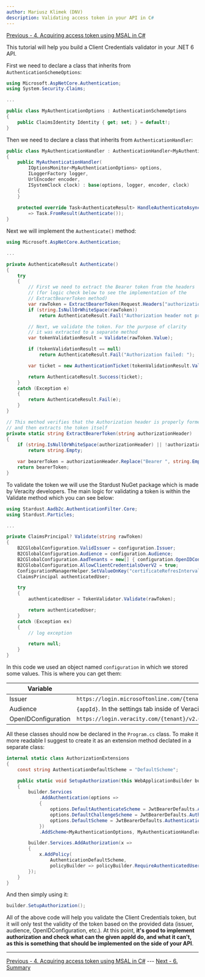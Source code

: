 ```yaml
---
author: Mariusz Klimek (DNV)
description: Validating access token in your API in C#
---
```


[Previous - 4. Acquiring access token using MSAL in C#](4-msal-access-token.md)

This tutorial will help you build a Client Credentials validator in your .NET 6 API.

First we need to declare a class that inherits from `AuthenticationSchemeOptions`:

```c#
using Microsoft.AspNetCore.Authentication;
using System.Security.Claims;

...

public class MyAuthenticationOptions : AuthenticationSchemeOptions
{
    public ClaimsIdentity Identity { get; set; } = default!;
}
```

Then we need to declare a class that inherits from `AuthenticationHandler`:

```c#
public class MyAuthenticationHandler : AuthenticationHandler<MyAuthenticationOptions>
{
    public MyAuthenticationHandler(
        IOptionsMonitor<MyAuthenticationOptions> options,
        ILoggerFactory logger,
        UrlEncoder encoder,
        ISystemClock clock) : base(options, logger, encoder, clock)
    {
    }
 
    protected override Task<AuthenticateResult> HandleAuthenticateAsync() 
        => Task.FromResult(Authenticate());
}
```

Next we will implement the `Authenticate()` method:

```c#
using Microsoft.AspNetCore.Authentication;

...

private AuthenticateResult Authenticate()
{
    try
    {
        // First we need to extract the Bearer token from the headers
        // (for logic check below to see the implementation of the 
        // ExtractBearerToken method)
        var rawToken = ExtractBearerToken(Request.Headers["authorization"]);
        if (string.IsNullOrWhiteSpace(rawToken))
            return AuthenticateResult.Fail("Authorization header not provided");

        // Next, we validate the token. For the purpose of clarity 
        // it was extracted to a separate method
        var tokenValidationResult = Validate(rawToken.Value);

        if (tokenValidationResult == null)
            return AuthenticateResult.Fail("Authorization failed: ");

        var ticket = new AuthenticationTicket(tokenValidationResult.Value, new AuthenticationProperties(), Scheme.Name);

        return AuthenticateResult.Success(ticket);
    }
    catch (Exception e)
    {
        return AuthenticateResult.Fail(e);
    }
}

// This method verifies that the Authorization header is properly formed
// and then extracts the token itself
private static string ExtractBearerToken(string authorizationHeader)
{
    if (string.IsNullOrWhiteSpace(authorizationHeader) || !authorizationHeader.StartsWith("Bearer "))
        return string.Empty;

    var bearerToken = authorizationHeader.Replace("Bearer ", string.Empty, StringComparison.OrdinalIgnoreCase);
    return bearerToken;
}
```

To validate the token we will use the Stardust NuGet package which is made by Veracity developers. The main logic for validating a token is within the Validate method which you can see below:

```c#
using Stardust.Aadb2c.AuthenticationFilter.Core;
using Stardust.Particles;

...

private ClaimsPrincipal? Validate(string rawToken)
{
    B2CGlobalConfiguration.ValidIssuer = configuration.Issuer;
    B2CGlobalConfiguration.Audience = configuration.Audience;
    B2CGlobalConfiguration.AadTenants = new[] { configuration.OpenIDConfiguration };
    B2CGlobalConfiguration.AllowClientCredentialsOverV2 = true;
    ConfigurationManagerHelper.SetValueOnKey("certificateRefresInterval", "30");
    ClaimsPrincipal authenticatedUser;

    try
    {
        authenticatedUser = TokenValidator.Validate(rawToken);

        return authenticatedUser;
    }
    catch (Exception ex)
    {
        // log exception

        return null;
    }
}
```

In this code we used an object named `configuration` in which we stored some values. This is where you can get them:

|Variable|Where to get it|
|--|--|
|Issuer|`https://login.microsoftonline.com/{tenant}/v2.0/;https://dnvglb2cprod.b2clogin.com/{tenant}/v2.0/;https://login.veracity.com/{tenant}/v2.0/`|
|Audience|`{appId}`. In the settings tab inside of Veracity Resource.|
|OpenIDConfiguration|`https://login.veracity.com/{tenant}/v2.0/.well-known/openid-configuration?p=B2C_1A_SignInWithADFSIdp`|

All these classes should now be declared in the `Program.cs` class. To make it more readable I suggest to create it as an extension method declated in a separate class:

```c#
internal static class AuthorizationExtensions
{
    const string AuthenticationDefaultScheme = "DefaultScheme";

    public static void SetupAuthorization(this WebApplicationBuilder builder)
    {
        builder.Services
            .AddAuthentication(options =>
            {
                options.DefaultAuthenticateScheme = JwtBearerDefaults.AuthenticationScheme;
                options.DefaultChallengeScheme = JwtBearerDefaults.AuthenticationScheme;
                options.DefaultScheme = JwtBearerDefaults.AuthenticationScheme;
            })
            .AddScheme<MyAuthenticationOptions, MyAuthenticationHandler>(JwtBearerDefaults.AuthenticationScheme, string.Empty, o => { });

        builder.Services.AddAuthorization(x =>
        {
            x.AddPolicy(
                AuthenticationDefaultScheme,
                policyBuilder => policyBuilder.RequireAuthenticatedUser());
        });
    }
}
```

And then simply using it:

```c#
builder.SetupAuthorization();
```

All of the above code will help you validate the Client Credentials token, but it will only test the validity of the token based on the provided data (issuer, audience, OpenIDConfiguration, etc.). At this point, **it's good to implement authorization and check what can the given appId do, and what it can't, as this is something that should be implemented on the side of your API**.

---

[Previous - 4. Acquiring access token using MSAL in C#](4-msal-access-token.md) --- [Next - 6. Summary](6-summary.md)
